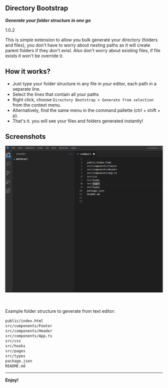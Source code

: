 ## Directory Bootstrap

***Generate your folder structure in one go***

1.0.2

This is simple extension to allow you bulk generate your directory (folders and files), you don't have to worry about nesting paths as it will create parent folders if they don't exist. Also don't worry about existing files, if file exists it won't be override it.

## How it works?

* Just type your folder structure in any file in your editor, each path in a separate line.
* Select the lines that contain all your paths
* Right click, choose `Directory Bootstrap > Generate from selection` from the context menu.
* Alternatively, find the same menu in the command pallette (ctrl + shift + p).
* That's it. you will see your files and folders generated instantly!

## Screenshots

![GIF](https://raw.githubusercontent.com/rushdykamel/Directory-bootstrap-vs-extension/main/assets/animation.gif)


<br><br>
Example folder structure to generate from text editor:

```
public/index.html
src/components/Footer
src/components/Header
src/components/App.ts
src/css
src/hooks
src/pages
src/types
package.json
README.md
```


- - -

**Enjoy!**